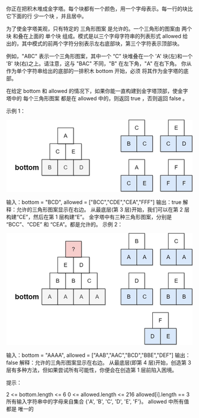 你正在把积木堆成金字塔。每个块都有一个颜色，用一个字母表示。每一行的块比它下面的行 少一个块 ，并且居中。

为了使金字塔美观，只有特定的 三角形图案 是允许的。一个三角形的图案由 两个块 和叠在上面的 单个块 组成。模式是以三个字母字符串的列表形式 allowed 给出的，其中模式的前两个字符分别表示左右底部块，第三个字符表示顶部块。

例如，"ABC" 表示一个三角形图案，其中一个 “C” 块堆叠在一个 'A' 块(左)和一个 'B' 块(右)之上。请注意，这与 "BAC" 不同，"B" 在左下角，"A" 在右下角。
你从作为单个字符串给出的底部的一排积木 bottom 开始，必须 将其作为金字塔的底部。

在给定 bottom 和 allowed 的情况下，如果你能一直构建到金字塔顶部，使金字塔中的 每个三角形图案 都是在 allowed 中的，则返回 true ，否则返回 false 。



示例 1：

![img.png](img.png)

输入：bottom = "BCD", allowed = ["BCC","CDE","CEA","FFF"]
输出：true
解释：允许的三角形图案显示在右边。
从最底层(第 3 层)开始，我们可以在第 2 层构建“CE”，然后在第 1 层构建“E”。
金字塔中有三种三角形图案，分别是 “BCC”、“CDE” 和 “CEA”。都是允许的。
示例 2：

![img_1.png](img_1.png)

输入：bottom = "AAAA", allowed = ["AAB","AAC","BCD","BBE","DEF"]
输出：false
解释：允许的三角形图案显示在右边。
从最底层(即第 4 层)开始，创造第 3 层有多种方法，但如果尝试所有可能性，你便会在创造第 1 层前陷入困境。


提示：

2 <= bottom.length <= 6
0 <= allowed.length <= 216
allowed[i].length == 3
所有输入字符串中的字母来自集合 {'A', 'B', 'C', 'D', 'E', 'F'}。
allowed 中所有值都是 唯一的
